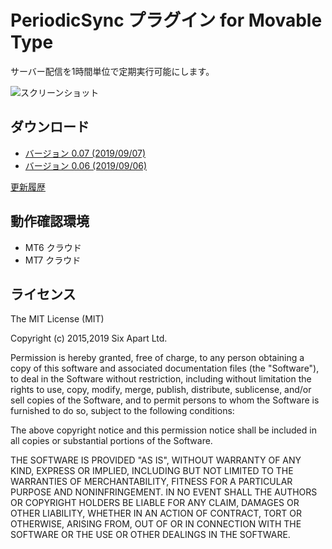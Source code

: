 # PeriodicSync プラグイン for Movable Type

サーバー配信を1時間単位で定期実行可能にします。

![スクリーンショット](https://github.com/movabletype/mt-plugin-periodic-sync/raw/master/ScreenShot.png)

## ダウンロード

* [バージョン 0.07 (2019/09/07)](https://github.com/movabletype/mt-plugin-periodic-sync/archive/0.07.zip)
* [バージョン 0.06 (2019/09/06)](https://github.com/movabletype/mt-plugin-periodic-sync/archive/0.06.zip)

[更新履歴](https://github.com/movabletype/mt-plugin-periodic-sync/releases)

## 動作確認環境

* MT6 クラウド
* MT7 クラウド

## ライセンス

The MIT License (MIT)

Copyright (c) 2015,2019 Six Apart Ltd.

Permission is hereby granted, free of charge, to any person obtaining a copy
of this software and associated documentation files (the "Software"), to deal
in the Software without restriction, including without limitation the rights
to use, copy, modify, merge, publish, distribute, sublicense, and/or sell
copies of the Software, and to permit persons to whom the Software is
furnished to do so, subject to the following conditions:

The above copyright notice and this permission notice shall be included in all
copies or substantial portions of the Software.

THE SOFTWARE IS PROVIDED "AS IS", WITHOUT WARRANTY OF ANY KIND, EXPRESS OR
IMPLIED, INCLUDING BUT NOT LIMITED TO THE WARRANTIES OF MERCHANTABILITY,
FITNESS FOR A PARTICULAR PURPOSE AND NONINFRINGEMENT. IN NO EVENT SHALL THE
AUTHORS OR COPYRIGHT HOLDERS BE LIABLE FOR ANY CLAIM, DAMAGES OR OTHER
LIABILITY, WHETHER IN AN ACTION OF CONTRACT, TORT OR OTHERWISE, ARISING FROM,
OUT OF OR IN CONNECTION WITH THE SOFTWARE OR THE USE OR OTHER DEALINGS IN THE
SOFTWARE.
